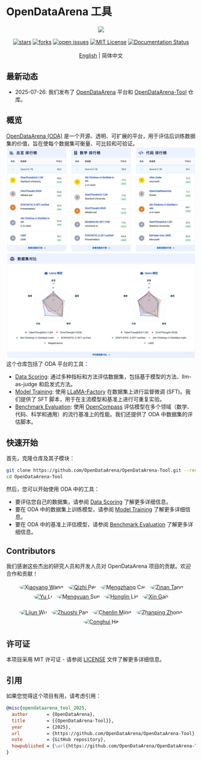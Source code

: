 # OpenDataArena 工具

<p align="center">
  <img src="docs/imgs/OpenDataArena.svg" width="300px" style="vertical-align:middle;">
  <br />
  <br />
  <a href="https://github.com/OpenDataArena/OpenDataArena-Tool"><img alt="stars" src="https://img.shields.io/github/stars/OpenDataArena/OpenDataArena-Tool" /></a>
  <a href="https://github.com/OpenDataArena/OpenDataArena-Tool"><img alt="forks" src="https://img.shields.io/github/forks/OpenDataArena/OpenDataArena-Tool" /></a>
  <a href="https://github.com/OpenDataArena/OpenDataArena-Tool/issues"><img alt="open issues" src="https://img.shields.io/github/issues-raw/OpenDataArena/OpenDataArena-Tool" /></a>
  <a href="https://github.com/OpenDataArena/OpenDataArena-Tool/blob/main/LICENSE"><img alt="MIT License" src="https://img.shields.io/badge/license-MIT-blue.svg" /></a>
  <!-- <a href="https://github.com/OpenDataArena/OpenDataArena-Tool/releases">
    <img alt="Latest Release" src="https://img.shields.io/github/release/OpenDataArena/OpenDataArena-Tool.svg" />
  </a> -->
  <a href="https://opendataarena-tool.readthedocs.io/en/latest/?badge=latest"><img alt="Documentation Status" src="https://readthedocs.org/projects/opendataarena-tool/badge/?version=latest" /></a>
  <br />
  <br />
  <a href="README.md">English</a> | 简体中文
</p>


## 最新动态
- 2025-07-26: 我们发布了 [OpenDataArena](https://opendataarena.github.io/) 平台和 [OpenDataArena-Tool](https://github.com/OpenDataArena/OpenDataArena-Tool) 仓库。

## 概览
[OpenDataArena (ODA)](https://opendataarena.github.io/) 是一个开源、透明、可扩展的平台，用于评估后训练数据集的价值，旨在使每个数据集可衡量、可比较和可验证。
![](./docs/imgs/oda_overview_zh-CN.png)
![](./docs/imgs/oda_comp_zh-CN.png)
这个仓库包括了 ODA 平台的工具：
- [Data Scoring](./data_scorer): 通过多种指标和方法评估数据集，包括基于模型的方法、llm-as-judge 和启发式方法。
- [Model Training](./model_train): 使用 [LLaMA-Factory](https://github.com/hiyouga/LLaMA-Factory) 在数据集上进行监督微调 (SFT)。我们提供了 SFT 脚本，用于在主流模型和基准上进行可重复实验。
- [Benchmark Evaluation](./model_eval): 使用 [OpenCompass](https://github.com/open-compass/opencompass) 评估模型在多个领域（数学、代码、科学和通用）的流行基准上的性能。我们还提供了 ODA 中数据集的评估脚本。

## 快速开始
首先，克隆仓库及其子模块：
```bash
git clone https://github.com/OpenDataArena/OpenDataArena-Tool.git --recursive
cd OpenDataArena-Tool
```
然后，您可以开始使用 ODA 中的工具：
* 要评估您自己的数据集，请参阅 [Data Scoring](./data_scorer) 了解更多详细信息。
* 要在 ODA 中的数据集上训练模型，请参阅 [Model Training](./model_train) 了解更多详细信息。
* 要在 ODA 中的基准上评估模型，请参阅 [Benchmark Evaluation](./model_eval) 了解更多详细信息。

## Contributors
我们感谢这些杰出的研究人员和开发人员对 OpenDataArena 项目的贡献。欢迎合作和贡献！
<p align="center">
  <a href="https://github.com/gavinwxy" title="Xiaoyang Wang"><img src="docs/avatars_circle/gavinwxy.svg" width="60" alt="Xiaoyang Wang" style="border-radius: 50%; margin: 4px;"></a>
  <a href="https://github.com/QizhiPei" title="Qizhi Pei"><img src="docs/avatars_circle/QizhiPei.svg" width="60" alt="Qizhi Pei" style="border-radius: 50%; margin: 4px;"></a>
  <a href="https://github.com/orangeadegit" title="Mengzhang Cai"><img src="docs/avatars_circle/orangeadegit.svg" width="60" alt="Mengzhang Cai" style="border-radius: 50%; margin: 4px;"></a>
  <a href="https://github.com/Word2VecT" title="Zinan Tang"><img src="docs/avatars_circle/Word2VecT.svg" width="60" alt="Zinan Tang" style="border-radius: 50%; margin: 4px;"></a>
  <a href="https://github.com/Leey21" title="Yu Li"><img src="docs/avatars_circle/Leey21.svg" width="60" alt="Yu Li" style="border-radius: 50%; margin: 4px;"></a>
  <a href="https://github.com/MySunX" title="Mengyuan Sun"><img src="docs/avatars_circle/MySunX.svg" width="60" alt="Mengyuan Sun" style="border-radius: 50%; margin: 4px;"></a>
  <a href="https://github.com/LHL3341" title="Honglin Lin"><img src="docs/avatars_circle/LHL3341.svg" width="60" alt="Honglin Lin" style="border-radius: 50%; margin: 4px;"></a>
  <a href="https://github.com/GX-XinGao" title="Xin Gao"><img src="docs/avatars_circle/GX-XinGao.svg" width="60" alt="Xin Gao" style="border-radius: 50%; margin: 4px;"></a>
  <br />
  <br />
  <a href="https://github.com/apeterswu" title="Lijun Wu"><img src="docs/avatars_circle/apeterswu.svg" width="60" alt="Lijun Wu" style="border-radius: 50%; margin: 4px;"></a>
  <a href="https://github.com/pzs19" title="Zhuoshi Pan"><img src="docs/avatars_circle/pzs19.svg" width="60" alt="Zhuoshi Pan" style="border-radius: 50%; margin: 4px;"></a>
  <a href="https://github.com/ming-bot" title="Chenlin Ming"><img src="docs/avatars_circle/ming-bot.svg" width="60" alt="Chenlin Ming" style="border-radius: 50%; margin: 4px;"></a>
  <a href="https://github.com/ChampionZhong" title="Zhanping Zhong"><img src="docs/avatars_circle/ChampionZhong.svg" width="60" alt="Zhanping Zhong" style="border-radius: 50%; margin: 4px;"></a>
  <a href="https://github.com/conghui" title="Conghui He"><img src="docs/avatars_circle/conghui.svg" width="60" alt="Conghui He" style="border-radius: 50%; margin: 4px;"></a>
</p>



## 许可证
本项目采用 MIT 许可证 - 请参阅 [LICENSE](./LICENSE) 文件了解更多详细信息。

## 引用
如果您觉得这个项目有用，请考虑引用：

```bibtex
@misc{opendataarena_tool_2025,
  author       = {OpenDataArena},
  title        = {{OpenDataArena-Tool}},
  year         = {2025},
  url          = {https://github.com/OpenDataArena/OpenDataArena-Tool},
  note         = {GitHub repository},
  howpublished = {\url{https://github.com/OpenDataArena/OpenDataArena-Tool}},
}
```

<!-- ## Star History
![Star History Chart](https://api.star-history.com/svg?repos=OpenDataArena/OpenDataArena-Tool&type=Date) -->
